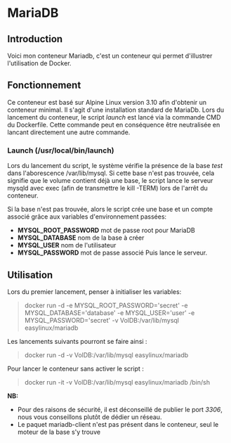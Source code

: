 # MariaDB

## Introduction
Voici mon conteneur Mariadb, c'est un conteneur qui permet d'illustrer l'utilisation de Docker.

## Fonctionnement
Ce conteneur est basé sur Alpine Linux version 3.10 afin d'obtenir un conteneur minimal. 
Il s'agit d'une installation standard de MariaDb.
Lors du lancement du conteneur, le script *launch* est lancé via la commande CMD du Dockerfile. Cette commande peut en conséquence être neutralisée en lancant directement une autre commande.

### Launch (/usr/local/bin/launch)
Lors du lancement du script, le système vérifie la présence de la base *test* dans l'aborescence /var/lib/mysql. 
Si cette base n'est pas trouvée, cela signifie que le volume contient déjà une base, le script lance le serveur mysqld avec exec (afin de transmettre le kill -TERM) lors de l'arrêt du conteneur.

Si la base n'est pas trouvée, alors le script crée une base et un compte associé grâce aux variables d'environnement passées:
* **MYSQL_ROOT_PASSWORD**    mot de passe root pour MariaDB
* **MYSQL_DATABASE**         nom de la base à créer
* **MYSQL_USER**             nom de l'utilisateur
* **MYSQL_PASSWORD**         mot de passe associé
Puis lance le serveur.

## Utilisation

Lors du premier lancement, penser à initialiser les variables:
> docker run -d -e MYSQL_ROOT_PASSWORD='secret' -e MYSQL_DATABASE='database' -e MYSQL_USER='user' -e MYSQL_PASSWORD='secret' -v VolDB:/var/lib/mysql easylinux/mariadb

Les lancements suivants pourront se faire ainsi :
> docker run -d -v VolDB:/var/lib/mysql easylinux/mariadb

Pour lancer le conteneur sans activer le script :
> docker run -it -v VolDB:/var/lib/mysql easylinux/mariadb /bin/sh
  
**NB:** 
* Pour des raisons de sécurité, il est déconseillé de publier le port *3306*, nous vous conseillons plutôt de dédier un réseau.
* Le paquet mariadb-client n'est pas présent dans le conteneur, seul le moteur de la base s'y trouve
